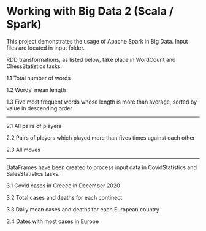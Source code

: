 # Working with Big Data 2 (Scala / Spark)

This project demonstrates the usage of Apache Spark in Big Data. Input files are located in input folder.

RDD transformations, as listed below, take place in WordCount and ChessStatistics tasks.

1.1 Total number of words

1.2 Words' mean length

1.3 Five most frequent words whose length is more than average, sorted by value in descending order


---

2.1 All pairs of players

2.2 Pairs of players which played more than fives times against each other

2.3 All moves

---

DataFrames have been created to process input data in CovidStatistics and SalesStatistics tasks. 

3.1 Covid cases in Greece in December 2020

3.2 Total cases and deaths for each continect

3.3 Daily mean cases and deaths for each European country

3.4 Dates with most cases in Europe
